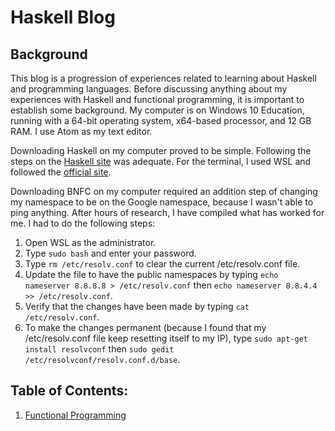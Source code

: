 # Haskell Blog

## Background
This blog is a progression of experiences related to learning about Haskell and programming languages. Before discussing anything about my experiences with Haskell and functional programming, it is important to establish some background. My computer is on Windows 10 Education, running with a 64-bit operating system, x64-based processor, and 12 GB RAM. I use Atom as my text editor.

Downloading Haskell on my computer proved to be simple. Following the steps on the [Haskell site](https://www.haskell.org/platform/) was adequate. For the terminal, I used WSL and followed the [official site](https://docs.microsoft.com/en-us/windows/wsl/install-win10).

Downloading BNFC on my computer required an addition step of changing my namespace to be on the Google namespace, because I wasn't able to ping anything. After hours of research, I have compiled what has worked for me. I had to do the following steps:
1. Open WSL as the administrator. 
2. Type `sudo bash` and enter your password.
3. Type `rm /etc/resolv.conf` to clear the current /etc/resolv.conf file.
4. Update the file to have the public namespaces by typing `echo nameserver 8.8.8.8 > /etc/resolv.conf` then `echo nameserver 8.8.4.4 >> /etc/resolv.conf`.
5. Verify that the changes have been made by typing `cat /etc/resolv.conf`.
6. To make the changes permanent (because I found that my /etc/resolv.conf file keep resetting itself to my IP), type `sudo apt-get install resolvconf` then `sudo gedit /etc/resolvconf/resolv.conf.d/base`. 

## Table of Contents:

1. [Functional Programming](functionalprogramming.md)
